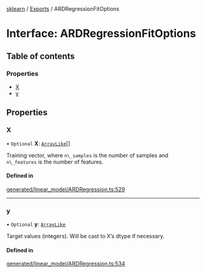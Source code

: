 [sklearn](../readme.md) / [Exports](../modules.md) / ARDRegressionFitOptions

# Interface: ARDRegressionFitOptions

## Table of contents

### Properties

- [X](ARDRegressionFitOptions.md#x)
- [y](ARDRegressionFitOptions.md#y)

## Properties

### X

• `Optional` **X**: [`ArrayLike`](../modules.md#arraylike)[]

Training vector, where `n\_samples` is the number of samples and `n\_features` is the number of features.

#### Defined in

[generated/linear_model/ARDRegression.ts:529](https://github.com/transitive-bullshit/scikit-learn-ts/blob/367336a/packages/sklearn/src/generated/linear_model/ARDRegression.ts#L529)

___

### y

• `Optional` **y**: [`ArrayLike`](../modules.md#arraylike)

Target values (integers). Will be cast to X’s dtype if necessary.

#### Defined in

[generated/linear_model/ARDRegression.ts:534](https://github.com/transitive-bullshit/scikit-learn-ts/blob/367336a/packages/sklearn/src/generated/linear_model/ARDRegression.ts#L534)
